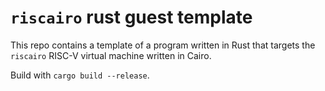 # `riscairo` rust guest template

This repo contains a template of a program written in Rust that targets the `riscairo` RISC-V virtual machine written in Cairo.

Build with `cargo build --release`.
